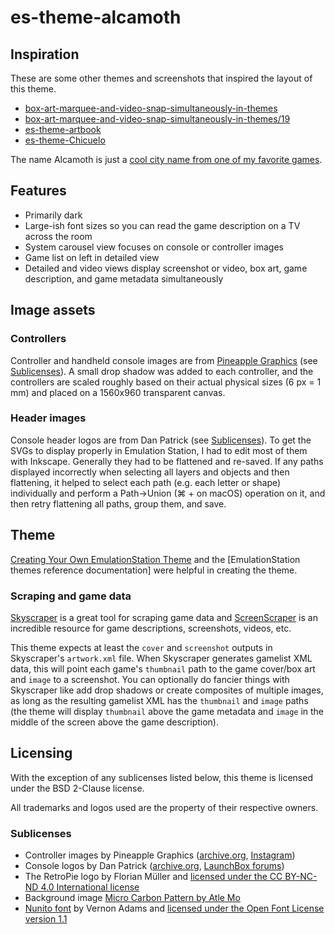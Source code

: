 # es-theme-alcamoth

## Inspiration

These are some other themes and screenshots that inspired the layout of this theme.

- [box-art-marquee-and-video-snap-simultaneously-in-themes](https://retropie.org.uk/forum/topic/25795/box-art-marquee-and-video-snap-simultaneously-in-themes?_=1707102279378)
- [box-art-marquee-and-video-snap-simultaneously-in-themes/19](https://retropie.org.uk/forum/topic/25795/box-art-marquee-and-video-snap-simultaneously-in-themes/19?_=1707101595384)
- [es-theme-artbook](https://github.com/anthonycaccese/es-theme-art-book)
- [es-theme-Chicuelo](https://github.com/chicueloarcade/es-theme-Chicuelo)

The name Alcamoth is just a [cool city name from one of my favorite games](https://xenoblade.fandom.com/wiki/Alcamoth).

## Features

- Primarily dark
- Large-ish font sizes so you can read the game description on a TV across the room
- System carousel view focuses on console or controller images
- Game list on left in detailed view
- Detailed and video views display screenshot or video, box art, game description, and game metadata simultaneously

## Image assets

### Controllers

Controller and handheld console images are from [Pineapple Graphics](https://www.instagram.com/pineapple.graphics/) (see [Sublicenses](#sublicenses)). A small drop shadow was added to each controller, and the controllers are scaled roughly based on their actual physical sizes (6 px = 1 mm) and placed on a 1560x960 transparent canvas.

### Header images

Console header logos are from Dan Patrick (see [Sublicenses](#sublicenses)). To get the SVGs to display properly in Emulation Station, I had to edit most of them with Inkscape. Generally they had to be flattened and re-saved. If any paths displayed incorrectly when selecting all layers and objects and then flattening, it helped to select each path (e.g. each letter or shape) individually and perform a Path->Union (⌘ + on macOS) operation on it, and then retry flattening all paths, group them, and save.

## Theme

[Creating Your Own EmulationStation Theme](https://retropie.org.uk/docs/Creating-Your-Own-EmulationStation-Theme/) and the [EmulationStation themes reference documentation] were helpful in creating the theme.

### Scraping and game data

[Skyscraper](https://gemba.github.io/skyscraper/) is a great tool for scraping game data and [ScreenScraper](https://screenscraper.fr/) is an incredible resource for game descriptions, screenshots, videos, etc.

This theme expects at least the `cover` and `screenshot` outputs in Skyscraper's `artwork.xml` file. When Skyscraper generates gamelist XML data, this will point each game's `thumbnail` path to the game cover/box art and `image` to a screenshot. You can optionally do fancier things with Skyscraper like add drop shadows or create composites of multiple images, as long as the resulting gamelist XML has the `thumbnail` and `image` paths (the theme will display `thumbnail`  above the game metadata and `image` in the middle of the screen above the game description).

## Licensing

With the exception of any sublicenses listed below, this theme is licensed under the BSD 2-Clause license.

All trademarks and logos used are the property of their respective owners.

### Sublicenses

- Controller images by Pineapple Graphics ([archive.org](https://archive.org/details/full-color-pngs), [Instagram](https://www.instagram.com/pineapple.graphics/))
- Console logos by Dan Patrick ([archive.org](https://archive.org/details/console-logos-professionally-redrawn-plus-official-versions_202203), [LaunchBox forums](https://forums.launchbox-app.com/files/file/3402-v2-platform-logos-professionally-redrawn-official-versions-new-bigbox-defaults/))
- The RetroPie logo by Florian Müller and [licensed under the CC BY-NC-ND 4.0 International license](https://retropie.org.uk/about/logo-and-logo-license/)
- Background image [Micro Carbon Pattern by Atle Mo](https://www.toptal.com/designers/subtlepatterns/micro-carbon/)
- [Nunito font](https://github.com/googlefonts/nunito) by Vernon Adams and [licensed under the Open Font License version 1.1](https://github.com/googlefonts/nunito?tab=OFL-1.1-1-ov-file#readme)

